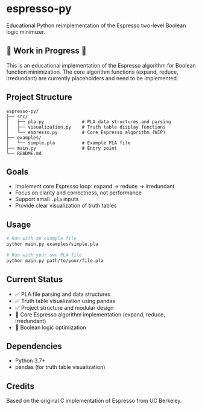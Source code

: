 # espresso-py

Educational Python reimplementation of the Espresso two-level Boolean logic minimizer.

## 🚧 Work in Progress 🚧

This is an educational implementation of the Espresso algorithm for Boolean function minimization. The core algorithm functions (expand, reduce, irredundant) are currently placeholders and need to be implemented.

## Project Structure

```
espresso-py/
├── src/
│   ├── pla.py              # PLA data structures and parsing
│   ├── visualization.py    # Truth table display functions
│   └── espresso.py         # Core Espresso algorithm (WIP)
├── examples/
│   └── simple.pla          # Example PLA file
├── main.py                 # Entry point
└── README.md
```

## Goals
- Implement core Espresso loop: expand → reduce → irredundant
- Focus on clarity and correctness, not performance
- Support small `.pla` inputs
- Provide clear visualization of truth tables

## Usage

```bash
# Run with an example file
python main.py examples/simple.pla

# Run with your own PLA file
python main.py path/to/your/file.pla
```

## Current Status
- ✅ PLA file parsing and data structures
- ✅ Truth table visualization using pandas
- ✅ Project structure and modular design
- 🚧 Core Espresso algorithm implementation (expand, reduce, irredundant)
- 🚧 Boolean logic optimization

## Dependencies
- Python 3.7+
- pandas (for truth table visualization)

## Credits
Based on the original C implementation of Espresso from UC Berkeley.
